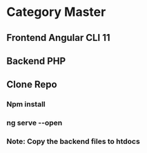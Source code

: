 # Category Master

## Frontend Angular CLI 11

## Backend PHP

## Clone Repo

### Npm install

### ng serve --open

### Note: Copy the backend files to htdocs
